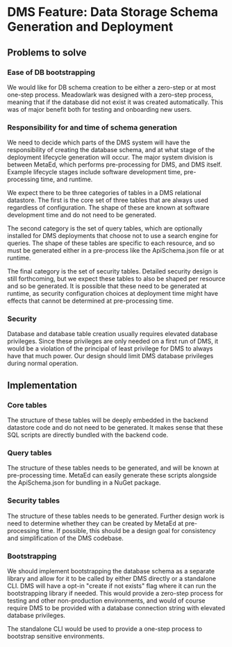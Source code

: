 # DMS Feature: Data Storage Schema Generation and Deployment

## Problems to solve

### Ease of DB bootstrapping

We would like for DB schema creation to be either a zero-step or at most one-step process. Meadowlark was
designed with a zero-step process, meaning that if the database did not exist it was created automatically.
This was of major benefit both for testing and onboarding new users.

### Responsibility for and time of schema generation

We need to decide which parts of the DMS system will have the responsibility of creating the database
schema, and at what stage of the deployment lifecycle generation will occur. The major system division is
between MetaEd, which performs pre-processing for DMS, and DMS itself. Example lifecycle stages
include software development time, pre-processing time, and runtime.

We expect there to be three categories of tables in a DMS relational datastore. The first is the core set
of three tables that are always used regardless of configuration. The shape of these are known at software
development time and do not need to be generated.

The second category is the set of query tables, which are optionally installed for DMS deployments that
choose not to use a search engine for queries. The shape of these tables are specific to each resource, and so
must be generated either in a pre-process like the ApiSchema.json file or at runtime.

The final category is the set of security tables. Detailed security design is still forthcoming, but we expect
these tables to also be shaped per resource and so be generated. It is possible that these need to be
generated at runtime, as security configuration choices at deployment time might have effects that cannot be
determined at pre-processing time.

### Security

Database and database table creation usually requires elevated database privileges. Since these privileges are
only needed on a first run of DMS, it would be a violation of the principal of least privilege for DMS
to always have that much power. Our design should limit DMS database privileges during normal operation.

## Implementation

### Core tables

The structure of these tables will be deeply embedded in the backend datastore code and do not need to be
generated. It makes sense that these SQL scripts are directly bundled with the backend code.

### Query tables

The structure of these tables needs to be generated, and will be known at pre-processing time. MetaEd can
easily generate these scripts alongside the ApiSchema.json for bundling in a NuGet package.

### Security tables

The structure of these tables needs to be generated. Further design work is need to determine whether they can
be created by MetaEd at pre-processing time. If possible, this should be a design goal for consistency and
simplification of the DMS codebase.

### Bootstrapping

We should implement bootstrapping the database schema as a separate library and allow for it to be called by
either DMS directly or a standalone CLI. DMS will have a opt-in "create if not exists" flag where it
can run the bootstrapping library if needed. This would provide a zero-step process for testing and other
non-production environments, and would of course require DMS to be provided with a database connection
string with elevated database privileges.

The standalone CLI would be used to provide a one-step process to bootstrap sensitive environments.
